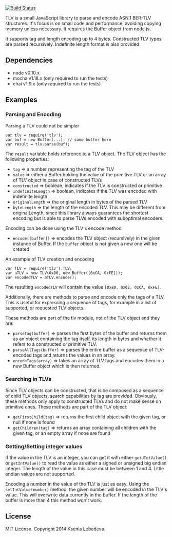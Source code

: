[![Build Status](https://travis-ci.org/briksoftware/tlv.svg?branch=master)](https://travis-ci.org/briksoftware/tlv)

TLV is a small JavaScript library to parse and encode ASN.1 BER-TLV structures. It's focus is on small code and performance, avoiding copying memory unless necessary. It requires the Buffer object from node.js.

It supports tag and length encoding up to 4 bytes. Constructed TLV types are parsed recursively. Indefinite length format is also provided.

## Dependencies

* node v0.10.x
* mocha v1.18.x (only required to run the tests)
* chai v1.9.x (only required to run the tests)

## Examples

### Parsing and Encoding

Parsing a TLV could not be simpler

```
var tlv = require('tlv');
var buf = new Buffer(...); // some buffer here
var result = tlv.parse(buf);
```

The ```result``` variable holds reference to a TLV object. The TLV object has the following properties:

* ```tag``` => a number representing the tag of the TLV
* ```value``` => either a Buffer holding the value of the primitive TLV or an array of TLV object in case of constructed TLVs
* ```constructed``` => boolean, indicates if the TLV is constructed or primitive
* ```indefiniteLength``` => boolean, indicates if the TLV was encoded with indefinite length
* ```originalLength``` => the original length in bytes of the parsed TLV
* ```byteLength``` => the length of the encoded TLV. This may be different from originalLength, since this library always guarantees the shortest encoding but is able to parse TLVs encoded with suboptimal encoders.

Encoding can be done using the TLV's encode method

* ```encode([buffer])``` => encodes the TLV object (recursively) in the given instance of Buffer. If the ```buffer``` object is not given a new one will be created

An example of TLV creation and encoding

```
var TLV = require('tlv').TLV;
var aTLV = new TLV(0x80, new Buffer([0xCA, 0xFE]));
var encodedTLV = aTLV.encode();
```

The resulting ```encodedTLV``` will contain the value ```[0x80, 0x02, 0xCA, 0xFE]```.

Additionally, there are methods to parse and encode only the tags of a TLV. This is useful for expressing a sequence of tags, for example
in a list of supported, or requested TLV objects.

These methods are part of the tlv module, not of the TLV object and they are:

* ```parseTag(buffer)``` => parses the first bytes of the buffer and returns them as an object containing the tag itself, its length in bytes and whether it refers to a constructed or primitive TLV.
* ```parseAllTags(buffer)``` => parses the entire buffer as a sequence of TLV-encoded tags and returns the values in an array.
* ```encodeTags(array)``` => takes an array of TLV tags and encodes them in a new Buffer object which is then returned.

### Searching in TLVs

Since TLV objects can be constructed, that is be composed as a sequence of child TLV objects, search capabilities by tag are provided. Obviously, these methods only apply to constructed TLVs and do not make sense on primitive ones. These methods are part of the TLV object:

* ```getFirstChild(tag)``` => returns the first child object with the given tag, or null if none is found
* ```getChildren(tag)``` => returns an array containing all children with the given tag, or an empty array if none are found

### Getting/Setting integer values

If the value in the TLV is an integer, you can get it with either ```getUIntValue()``` or ```getIntValue()``` to read the value as either a signed or unsigned big endian integer. The length of the value in this case must be between 1 and 4. Little endian values are not supported.

Encoding a number in the value of the TLV is just as easy. Using the ```setIntValue(number)``` method, the given number will be encoded in the TLV's value. This will overwrite data currently in the buffer. If the length of the buffer is more than 4 this method won't work.

## License

MIT License. Copyright 2014 Ksenia Lebedeva.
